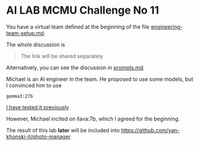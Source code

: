 # AI LAB MCMU Challenge No 11

You have a virtual team defined at the beginning of the file [engineering-team-setup.md](./engineering-team-setup.md).

The whole discussion is
> The link will be shared separately

Alternatively, you can see the discussion in [prompts.md](./prompts.md).

Michael is an AI engineer in the team. He proposed to use some models, but I convinced him to use
```text
gemma3:27b
```

[I have tested it previously](https://github.com/yan-khonski-it/my-wiki/blob/master/programming/ollama.md)

However, Michael incited on llava:7b, which I agreed for the beginning.

The result of this lab **later** will be included into
https://github.com/yan-khonski-it/photo-manager